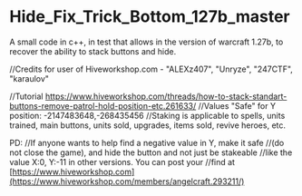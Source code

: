 # Hide_Fix_Trick_Bottom_127b_master
A small code in c++, in test that allows in the version of warcraft 1.27b, to recover the ability to stack buttons and hide.

//Credits for user of Hiveworkshop.com - "ALEXz407", "Unryze", "247CTF", "karaulov"

//Tutorial https://www.hiveworkshop.com/threads/how-to-stack-standart-buttons-remove-patrol-hold-position-etc.261633/
//Values "Safe" for Y position: -2147483648,-268435456
//Staking is applicable to spells, units trained, main buttons, units sold, upgrades, items sold, revive heroes, etc.

PD:
//If anyone wants to help find a negative value in Y, make it safe 
//(do not close the game), and hide the button and not just be stakeable 
//like the value X:0, Y:-11 in other versions. You can post your 
//find at [https://www.hiveworkshop.com](https://www.hiveworkshop.com/members/angelcraft.293211/)


